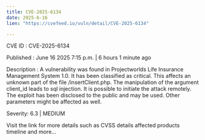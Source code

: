 ```yaml
---
title: CVE-2025-6134
date: 2025-6-16
lien: "https://cvefeed.io/vuln/detail/CVE-2025-6134"

---
```


CVE ID : CVE-2025-6134

Published :  June 16
2025
7:15 p.m. | 6 hours
1 minute ago

Description : A vulnerability was found in Projectworlds Life Insurance Management System 1.0. It has been classified as critical. This affects an unknown part of the file /insertClient.php. The manipulation of the argument client_id leads to sql injection. It is possible to initiate the attack remotely. The exploit has been disclosed to the public and may be used. Other parameters might be affected as well.

Severity: 6.3 | MEDIUM

Visit the link for more details
such as CVSS details
affected products
timeline
and more...
